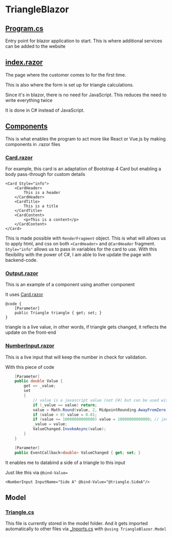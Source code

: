 # TriangleBlazor

## [Program.cs](https://github.com/timjo6789/TriangleBlazor/blob/master/TriangleBlazor/Program.cs)
Entry point for blazor application to start. This is where additional services can be added to the website

## [index.razor](https://github.com/timjo6789/TriangleBlazor/blob/master/TriangleBlazor/Pages/Index.razor)
The page where the customer comes to for the first time.

This is also where the form is set up for triangle calculations.

Since it's in blazor, there is no need for JavaScript. This reduces the need to write everything twice

It is done in C# instead of JavaScript.


## [Components](https://github.com/timjo6789/TriangleBlazor/tree/master/TriangleBlazor/Components)
This is what enables the program to act more like React or Vue.js by making components in .razor files

### [Card.razor](https://github.com/timjo6789/TriangleBlazor/blob/master/TriangleBlazor/Components/Card.razor)
For example, this card is an adaptation of Bootstrap 4 Card but enabling a body pass-through for custom details

```razor
<Card Style="info">
    <CardHeader>
        This is a header
    </CardHeader>
    <CardTitle>
        This is a title
    </CardTitle>
    <CardContent>
        <p>This is a content</p>
    </CardContent>
</Card>
```
This is made possible with `RenderFragment` object. This is what will allows us to apply html, and css on both `<CardHeader>` and `@CardHeader` fragment.
`Style="info"` allows us to pass in variables for the card to use. With this flexibility with the power of C#, I am able to live update the page with backend-code.

### [Output.razor](https://github.com/timjo6789/TriangleBlazor/blob/master/TriangleBlazor/Components/Output.razor)
This is an example of a component using another component

It uses [Card.razor](https://github.com/timjo6789/TriangleBlazor/blob/master/TriangleBlazor/Components/Card.razor)

```razor
@code {
    [Parameter]
    public Triangle triangle { get; set; }
}
```
triangle is a live value, in other words, if triangle gets changed, it reflects the update on the front-end

### [NumberInput.razor](https://github.com/timjo6789/TriangleBlazor/blob/master/TriangleBlazor/Components/NumberInput.razor)
This is a live input that will keep the number in check for validation.

With this piece of code
```c#
    [Parameter]
    public double Value {
        get => _value;
        set
        {
            // value is a javascript value (not C#) but can be used with C# functions
            if (_value == value) return;
            value = Math.Round(value, 2, MidpointRounding.AwayFromZero);
            if (value < 0) value = 0.01;
            if (value >= 10000000000000) value = 10000000000000; // javascript number with decimal before it breaks down
            _value = value;
            ValueChanged.InvokeAsync(value);
        }
    }

    [Parameter]
    public EventCallback<double> ValueChanged { get; set; }
```
It enables me to databind a side of a triangle to this input

Just like this via `@bind-Value=`
```razor
<NumberInput InputName="Side A" @bind-Value="@triangle.SideA"/>
```

## Model

### [Triangle.cs](https://github.com/timjo6789/TriangleBlazor/blob/master/TriangleBlazor/Model/Triangle.cs)
This file is currently stored in the model folder. And it gets imported automatically to other files via [_Inports.cs](https://github.com/timjo6789/TriangleBlazor/blob/master/TriangleBlazor/_Imports.razor) with `@using TriangleBlazor.Model`

